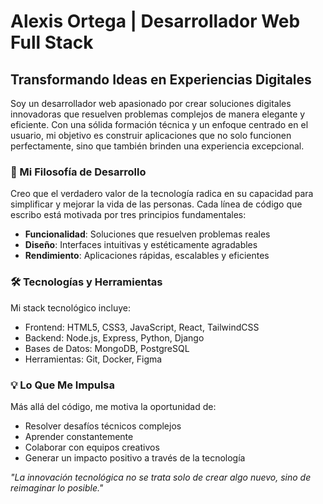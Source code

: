 # Alexis Ortega | Desarrollador Web Full Stack

## Transformando Ideas en Experiencias Digitales

Soy un desarrollador web apasionado por crear soluciones digitales innovadoras que resuelven problemas complejos de manera elegante y eficiente. Con una sólida formación técnica y un enfoque centrado en el usuario, mi objetivo es construir aplicaciones que no solo funcionen perfectamente, sino que también brinden una experiencia excepcional.

### 🚀 Mi Filosofía de Desarrollo

Creo que el verdadero valor de la tecnología radica en su capacidad para simplificar y mejorar la vida de las personas. Cada línea de código que escribo está motivada por tres principios fundamentales:

- **Funcionalidad**: Soluciones que resuelven problemas reales
- **Diseño**: Interfaces intuitivas y estéticamente agradables
- **Rendimiento**: Aplicaciones rápidas, escalables y eficientes

### 🛠️ Tecnologías y Herramientas

Mi stack tecnológico incluye:

- Frontend: HTML5, CSS3, JavaScript, React, TailwindCSS
- Backend: Node.js, Express, Python, Django
- Bases de Datos: MongoDB, PostgreSQL
- Herramientas: Git, Docker, Figma

### 💡 Lo Que Me Impulsa

Más allá del código, me motiva la oportunidad de:
- Resolver desafíos técnicos complejos
- Aprender constantemente
- Colaborar con equipos creativos
- Generar un impacto positivo a través de la tecnología

*"La innovación tecnológica no se trata solo de crear algo nuevo, sino de reimaginar lo posible."*